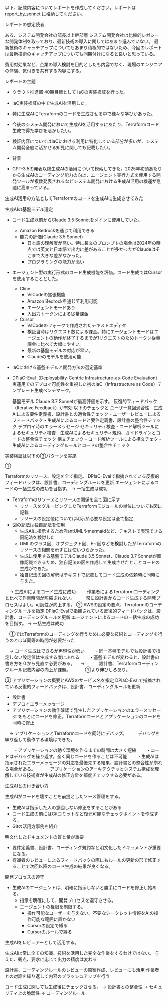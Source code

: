 以下、記載内容についてレポートを作成してください。レポートは report_by_sonnet に格納してください。




レポートの想定読者

ある、システム開発会社の部長以上幹部層
システム開発会社は比較的レガシーな開発体制を取っており、最新技術の導入に関してはあまり進んでいない。
最新技術のキャッチアップについてもあまり積極的ではないため、今回のレポートは最新技術のキャッチアップについても同期付けになると良いと思っている。

費用対効果など、企業の導入検討を目的としたも内容でなく、現場のエンジニアの体験、気付きを共有する内容にする。

レポートの主題

- クラウド推進部 40期目標として IaCの実装検証を行った。
- IaC実装検証の中で生成AIを活用した。
- 特に生成AIにTerraformのコードを生成させる中で様々な学びがあった。
- 今後のシステム開発において生成AIを活用するにあたり、Terraformコード生成で得た学びを活かしたい。
- 検証内容についてはIaCにおける利用に特化している部分が多いが、システム開発全般に活かせる知見に関しても記載したい。

- 背景
- GPT-3.5の発表以降生成AIの活用について模索してきた。2025年初頭あたりから生成AIのコーディング能力の向上、エージェント実行方式を使用する開発ツールが複数発表されるなどシステム開発における生成AI活用の機運が急速に高まっている。

生成AI活用の方法としてTerraformのコードを生成AIに生成させてみた


生成AIの基盤モデル選定
  - コード生成以前からClaude 3.5 Sonnetをメインに使用していた。
    - Amazon Bedrockを通じて利用できる
    - 能力の評価(Claude 3.5 Sonnet)
      - 日本語の理解度が高い。特に長文のプロンプトの場合は2024年の時点では英文と日本語で出力に差があることが多かったがClaudeはそこまで大きな差がなかった。
      - プログラミングの能力が高い

  - エージェント型の実行形式のコード生成機能を評価。コード生成ではCursorを使用することとした。
    - Cline
       - VsCodeの拡張機能
       - Amazon Bedrockを通じて利用可能
       - エージェントモードあり
       - 入出力トークンによる従量課金
    - Cursor
       - VsCodeのフォークで作成されたテキストエディタ
       - 検証当時はリクエスト数による課金。特にエージェントモードはエージェントの動作が終了するまでが1リクエストのためトークン従量課金に比べて大幅にやすい。
       - 最新の基盤モデルの対応が早い。
       - Claudeのモデルを使用可能

  - IaCにおける基盤モデルと開発方法の選定基準
  
  - DPIaC-Eval（Deployability-Centric Infrastructure-as-Code Evaluation）
     実運用でのデプロイ可能性を重視した初のIaC（Infrastructure as Code）テンプレート生成ベンチマーク。
     
     基盤モデル
       Claude 3.7 Sonnetが最高評価を示す。
     反復的フィードバック（Iterative Feedback）が有効
     以下のチェックと
       ユーザー意図適合性
         - 生成AIによる要件定義書、設計書との適合性チェック
            - ユーザーレビューによるフィードバック
            - 生成AIによるコードと要件定義書、設計書の整合性チェック
       デプロイ時のエラーメッセージ
       セキュリティ検査
         - コード解析ツールによるセキュリティ検査
         - 生成AIによるセキュリティ規約、ガイドラインとコードの整合性チェック
       構文チェック
         - コード解析ツールによる構文チェク
         - 生成AIによるコーディングルールとコードの整合性チェック


実装検証は以下の③パターンを実施

①

Terraformのリソース、設定を全て指定。
DPIaC-Evalで指摘されている反復的フィードバックは、設計書、コーディングルールを更新
エージェントによるコードの一括生成の成功を目指す。
  → 一括生成は成功

- Terraformのリソースとリソースの関係を全て図に示す
  - リソースをグルーピングしたTerraformモジュールの単位についても図に記載
  - リソースの設定値については明示が必要な設定は全て指定
- 図の記法は独自記法を使用
  - 生成AIに指示するためPlantUMLやmermaidなど、テキストで表現できる図記法を検討した
  - UMLのクラス図、オブジェクト図、E-r図などを検討したがTerraformのリソースの相関を示すには使いづらかった。
  - 生成に使用する基盤モデルClaude 3.5 Sonnet、Claude 3.7 Sonnetが画像認識できるため、独自記法の図を作成して生成させたとことコードの生成ができた。
  - 独自記法の図の解釈はテキストで記載してコード生成の依頼時に同時に与えた。

　→ 生成AIによるコード生成に成功
　　 作業者によるTerraformコーディングと比べて作業時間が短縮されない。
　　 常に設計書からコード生成する開発プロセスはよい。可読性が向上する。
②
AWSの設定の要点、Terraformのコーディングルールを指定
DPIaC-Evalで指摘されている反復的フィードバックは、設計書、コーディングルールを更新
エージェントによるコードの一括生成の成功を目指す。
  → 一括生成は成功

　①ではTerraformのコーディングを行うために必要な技術とコーディングを行うのとほぼ同等の時間が必要だった

　→ コード生成はできるが再現性が低い
　　・同一基盤モデルでも設計書で指定しない設定値は生成する度にぶれる
　　・基盤モデルが変わると、設計書の書き方を０から見直す必要がある。
　→ 
　　　設計書、Terraformコーディングルール記載内容の向上が課題。
　　　①より伸びしろあり。

③
アプリケーションの概要とAWSのサービス名を指定
DPIaC-Evalで指摘されている反復的フィードバックは、設計書、コーディングルールを更新
- 設計書
- デプロイエラーメッセージ
- アプリケーションの動作確認で発生したアプリケーションのエラーメッセージ
をもとにコードを修正。Terraformコードとアプリケーションのコードを同時に修正

　→ アプリケーションとTerraformコードを同時にデバッグ。
　　 デバッグを繰り返して動作する環境はできた。
 
　　・アプリケーションの動く環境を作るまでの時間は大きく短縮
　　・コードはデバッグを繰り返す。全く同じコードを作ることは不可能
　　・生成AIは指示されたエラーメッセージの対応を最優先する結果、設計書との整合性が崩れる場合がある。
　　　アプリケーションのアーキテクチャとシステム構成を理解している技術者が生成AIの修正方針を都度チェックする必要がある。
 

生成AIとの付き合い方

生成AIがコードを壊すことを前提としたソース管理をする。
- 生成AIは指示した人の意図しない修正をすることがある
- コード生成の前にはGitコミットなど復元可能なチェックポイントを作成する。
- Gitの活用方事例を紹介


明文化したドキュメントの質と量が重要

- 要件定義書、設計書、コーディング規約など明文化したドキュメントが重要になる。
- 有識者のレビューによるフィードバックの際にもルールの更新の形で修正することで次回以降のコード生成の結果が良くなる。

開発プロセスの遵守

- 生成AIのエージェントは、明確に指示しないと勝手にコードを修正し始める。
  - 指示を明確にして、開発プロセスを遵守させる。
  - エージェントの権限を制限する。
    - 操作可能なユーザーを与えない。不要なシークレット情報をAIの操作可能な範囲に置かない
    - Cursorの設定で縛る
    - Cursorのルールで縛る

生成AIをレビュアーとして活用する。

  生成AIは常に全ての知識、技術を活用した完全な作業をするわけではない。
  与えた、観点、要求に応じて出力の精度は変わる

  設計書、コーディングルールのレビューの原案作成、レビューにも活用
  作業者との対話を繰り返して内容のブラッシュアップを行う

  コード生成に関しても生成後にチェックさせる。
    → 設計書との整合性
    → セキュリティ上の脆弱性
    → コーディングルール


 
